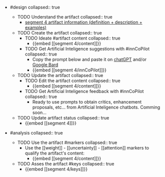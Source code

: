 
- #design
   collapsed:: true
  - TODO Understand the artifact
    collapsed:: true
    - [segment 4 artifact information (definition + description + examples)](https://go.innbok.com/#/page/innBoK%2Fsegment-%28id%29%2Finfo)
  - TODO Create the artifact
     collapsed:: true
    - TODO Ideate #artifact content
      collapsed:: true
      - {{embed [[segment 4/content]]}}
    - TODO Get Artificial Inteligence suggestions with #innCoPilot
      collapsed:: true
      - Copy the prompt below and paste it on [chatGPT](https://chat.openai.com) and/or [Google Bard](https://bard.google.com/chat)
      - {{embed [[segment 4/innCoPilot]]}}
  - TODO Update the artifact
    collapsed:: true
    - TODO Edit the artifact content
     collapsed:: true
      - {{embed [[segment 4/content]]}}
    - TODO Get Artificial Inteligence feedback with #innCoPilot
      collapsed:: true
      - Ready to use prompts to obtain critics, enhancement proposals, etc... from Artificial Inteligence chatbots. Comming soon...
  - TODO Update artifact status
    collapsed:: true
    - {{embed [[segment 4]]}}


- #analysis
  collapsed:: true
  - TODO Use the artifact #markers
    collapsed:: true
    - Use the [[weight]] - [[uncertainty]] - [[attention]] markers to qualify the artifact's content:
      - {{embed [[segment 4/content]]}}
  - TODO Asses the artifact #keys
    collapsed:: true
    - {{embed [[segment 4/keys]]}}



